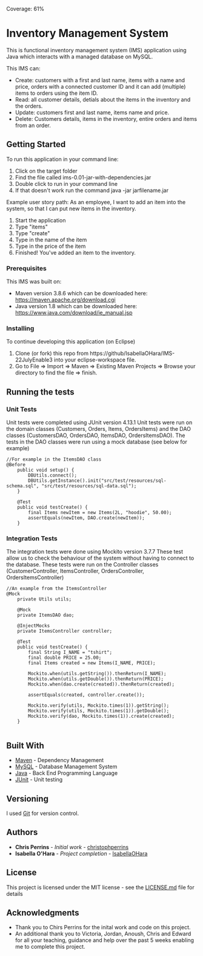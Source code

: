 Coverage: 61%
# Inventory Management System

This is functional inventory management system (IMS) application using Java which interacts with a managed database on MySQL.

This IMS can:
- Create: customers with a first and last name, items with a name and price, orders with a connected customer ID and it can add (multiple) items to orders using the item ID.
- Read: all customer details, detials about the items in the inventory and the orders.
- Update: customers first and last name, items name and price.
- Delete: Customers details, items in the inventory, entire orders and items from an order.

## Getting Started

To run this application in your command line:
1. Click on the target folder
2. Find the file called ims-0.01-jar-with-dependencies.jar
3. Double click to run in your command line 
4. If that doesn't work run the command java -jar jarfilename.jar

Example user story path:
As an employee, I want to add an item into the system, so that I can put new items in the inventory.
1. Start the application
2. Type "items"
3. Type "create"
4. Type in the name of the item
5. Type in the price of the item
6. Finished! You've added an item to the inventory.

### Prerequisites

This IMS was built on:
- Maven version 3.8.6 which can be downloaded here: https://maven.apache.org/download.cgi
- Java version 1.8 which can be downloaded here: https://www.java.com/download/ie_manual.jsp

### Installing

To continue developing this application (on Eclipse)
1. Clone (or fork) this repo from https://github/IsabellaOHara/IMS-22JulyEnable3 into your eclipse-workspace file.
2. Go to File => Import => Maven => Existing Maven Projects => Browse your directory to find the file => finish.

## Running the tests

### Unit Tests 

Unit tests were completed using JUnit version 4.13.1 
Unit tests were run on the domain classes (Customers, Orders, Items, OrdersItems) and the DAO classes (CustomersDAO, OrdersDAO, ItemsDAO, OrdersItemsDAO). The tests in the DAO classes were run using a mock database (see below for example)

```
//For example in the ItemsDAO class
@Before
	public void setup() {
		DBUtils.connect();
		DBUtils.getInstance().init("src/test/resources/sql-schema.sql", "src/test/resources/sql-data.sql");
	}

	@Test 
	public void testCreate() {
		final Items newItem = new Items(2L, "hoodie", 50.00);
		assertEquals(newItem, DAO.create(newItem));
	}
```

### Integration Tests 
The integration tests were done using Mockito version 3.7.7
These test allow us to check the behaviour of the system without having to connect to the database.
These tests were run on the Controller classes (CustomerController, ItemsController, OrdersController, OrdersItemsController)

```
//An example from the ItemsController
@Mock
	private Utils utils;
	
	@Mock
	private ItemsDAO dao;
	
	@InjectMocks
	private ItemsController controller;
	
	@Test
	public void testCreate() {
		final String I_NAME = "tshirt";
		final double PRICE = 25.00;
		final Items created = new Items(I_NAME, PRICE);
		
		Mockito.when(utils.getString()).thenReturn(I_NAME);
		Mockito.when(utils.getDouble()).thenReturn(PRICE);
		Mockito.when(dao.create(created)).thenReturn(created);
		
		assertEquals(created, controller.create());
		
		Mockito.verify(utils, Mockito.times(1)).getString();
		Mockito.verify(utils, Mockito.times(1)).getDouble();
		Mockito.verify(dao, Mockito.times(1)).create(created);
	}
	
```

## Built With

* [Maven](https://maven.apache.org/) - Dependency Management
* [MySQL](https://www.mysql.com) - Database Management System
* [Java](https://www.java.com) - Back End Programming Language
* [JUnit](https://junit.org/junit5/) - Unit testing

## Versioning

I used [Git](https://git-scm.com) for version control.

## Authors

* **Chris Perrins** - *Initial work* - [christophperrins](https://github.com/christophperrins)
* **Isabella O'Hara** - *Project completion* - [IsabellaOHara](https://github.com/IsabellaOHara)

## License

This project is licensed under the MIT license - see the [LICENSE.md](LICENSE.md) file for details 

## Acknowledgments

* Thank you to Chirs Perrins for the inital work and code on this project.
* An additional thank you to Victoria, Jordan, Anoush, Chris and Edward for all your teaching, guidance and help over the past 5 weeks enabling me to complete this project.
